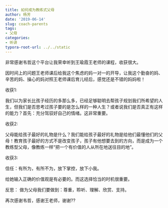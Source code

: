 ```yaml
---
title: 如何成为教练式父母
author: 杨芳
date: '2019-06-14'
slug: coach-parents
tags:
- 父母
categories:
- 听讲
typora-root-url: ../../static
---
```


非常感谢韦哲这个平台让我荣幸听到王瑜霞王老师的课程，收获很大。

因时间上的问题王老师课后给我这个焦虑的妈一对一的开导，让我这个勤奋的妈、辛苦的妈、操心的妈对照王老师课后育儿经后，感觉还是不错的妈妈啦！

收获1:

我们以为家长比孩子经历的多那么多，已经足够聪明去帮孩子规划我们所希望的人生，但我们是否思考过孩子要的是怎么样的一种人生？或者说我们是否真正有这样的能力？首先：充分驾驭好自己的情绪。这非常重要。

收获2:

父母能给孩子最好的礼物是什么？我们能给孩子最好的礼物是给他们最懂他们的父母！教育孩子最好的方式不是改变孩子，孩子有他想要去到的方向，而是成为一个教练型父母，像教练一样“把一个有价值的人从所在地送往目的地”。

收获3:

信任：有所为，有所不为，放下掌控，放下小我。

给她输入正确的价值观是有必要的。而这选择恰当的时机很重要。

反思： 做为父母我们要做到：尊重，聆听、理解、欣赏、支持。

再次感谢韦哲，感谢王老师，谢谢??